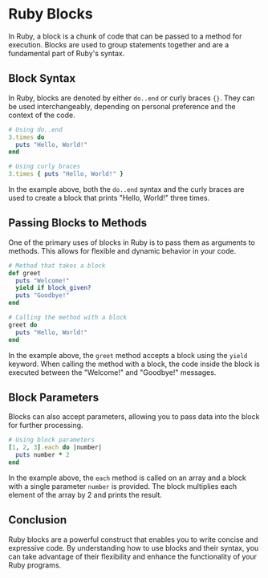 # Ruby Blocks

In Ruby, a block is a chunk of code that can be passed to a method for execution. Blocks are used to group statements together and are a fundamental part of Ruby's syntax.

## Block Syntax

In Ruby, blocks are denoted by either `do..end` or curly braces `{}`. They can be used interchangeably, depending on personal preference and the context of the code.

`````````ruby
# Using do..end
3.times do
  puts "Hello, World!"
end

# Using curly braces
3.times { puts "Hello, World!" }
`````````

In the example above, both the `do..end` syntax and the curly braces are used to create a block that prints "Hello, World!" three times.

## Passing Blocks to Methods

One of the primary uses of blocks in Ruby is to pass them as arguments to methods. This allows for flexible and dynamic behavior in your code.

`````````ruby
# Method that takes a block
def greet
  puts "Welcome!"
  yield if block_given?
  puts "Goodbye!"
end

# Calling the method with a block
greet do
  puts "Hello, World!"
end
`````````

In the example above, the `greet` method accepts a block using the `yield` keyword. When calling the method with a block, the code inside the block is executed between the "Welcome!" and "Goodbye!" messages.

## Block Parameters

Blocks can also accept parameters, allowing you to pass data into the block for further processing.

`````````ruby
# Using block parameters
[1, 2, 3].each do |number|
  puts number * 2
end
`````````

In the example above, the `each` method is called on an array and a block with a single parameter `number` is provided. The block multiplies each element of the array by 2 and prints the result.

## Conclusion

Ruby blocks are a powerful construct that enables you to write concise and expressive code. By understanding how to use blocks and their syntax, you can take advantage of their flexibility and enhance the functionality of your Ruby programs.
